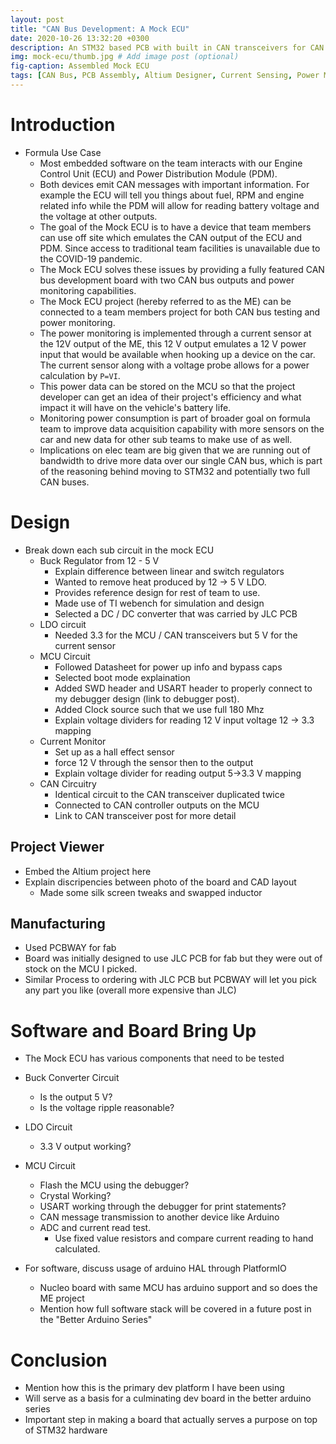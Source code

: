 ```yaml
---
layout: post
title: "CAN Bus Development: A Mock ECU"
date: 2020-10-26 13:32:20 +0300
description: An STM32 based PCB with built in CAN transceivers for CAN testing and development.
img: mock-ecu/thumb.jpg # Add image post (optional)
fig-caption: Assembled Mock ECU
tags: [CAN Bus, PCB Assembly, Altium Designer, Current Sensing, Power Monitoring]
---
```

<script src="https://viewer.altium.com/client/static/js/embed.js"></script>

# Introduction

- Formula Use Case
    - Most embedded software on the team interacts with our Engine Control Unit
      (ECU) and Power Distribution Module (PDM).
    - Both devices emit CAN messages with important information. For example the
      ECU will tell you things about fuel, RPM and engine related info while the
      PDM will allow for reading battery voltage and the voltage at other
      outputs.
    - The goal of the Mock ECU is to have a device that team members can use off
      site which emulates the CAN output of the ECU and PDM. Since access to
      traditional team facilities is unavailable due to the COVID-19 pandemic.
    - The Mock ECU solves these issues by providing a fully featured CAN bus
      development board with two CAN bus outputs and power monitoring
      capabilities.
    - The Mock ECU project (hereby referred to as the ME) can be connected to a
      team members project for both CAN bus testing and power monitoring.
    - The power monitoring is implemented through a current sensor at the 12V
      output of the ME, this 12 V output emulates a 12 V power input that would
      be available when hooking up a device on the car. The current sensor along
      with a voltage probe allows for a power calculation by `P=VI`.
    - This power data can be stored on the MCU so that the project developer can
      get an idea of their project's efficiency and what impact it will have on
      the vehicle's battery life.
    - Monitoring power consumption is part of broader goal on formula team to
      improve data acquisition capability with more sensors on the car and new
      data for other sub teams to make use of as well.
    - Implications on elec team are big given that we are running out of
      bandwidth to drive more data over our single CAN bus, which is part of the
      reasoning behind moving to STM32 and potentially two full CAN buses.

# Design

- Break down each sub circuit in the mock ECU
    - Buck Regulator from 12 - 5 V
        - Explain difference between linear and switch regulators
        - Wanted to remove heat produced by 12 -> 5 V LDO.
        - Provides reference design for rest of team to use.
        - Made use of TI webench for simulation and design
        - Selected a DC / DC converter that was carried by JLC PCB
    - LDO circuit
        - Needed 3.3 for the MCU / CAN transceivers but 5 V for the current sensor
    - MCU Circuit
        - Followed Datasheet for power up info and bypass caps
        - Selected boot mode explaination
        - Added SWD header and USART header to properly connect to my debugger design (link to debugger post).
        - Added Clock source such that we use full 180 Mhz
        - Explain voltage dividers for reading 12 V input voltage 12 -> 3.3 mapping
    - Current Monitor
        - Set up as a hall effect sensor
        - force 12 V through the sensor then to the output
        - Explain voltage divider for reading output 5->3.3 V mapping
    - CAN Circuitry
        - Identical circuit to the CAN transceiver duplicated twice
        - Connected to CAN controller outputs on the MCU
        - Link to CAN transceiver post for more detail

## Project Viewer

- Embed the Altium project here
- Explain discripencies between photo of the board and CAD layout
    - Made some silk screen tweaks and swapped inductor

## Manufacturing
- Used PCBWAY for fab
- Board was initially designed to use JLC PCB for fab but they were out of stock on the MCU I picked.
- Similar Process to ordering with JLC PCB but PCBWAY will let you pick any part you like (overall more expensive than JLC)

# Software and Board Bring Up
- The Mock ECU has various components that need to be tested

- Buck Converter Circuit
    - Is the output 5 V?
    - Is the voltage ripple reasonable?
- LDO Circuit
    - 3.3 V output working?
- MCU Circuit
    - Flash the MCU using the debugger?
    - Crystal Working?
    - USART working through the debugger for print statements?
    - CAN message transmission to another device like Arduino
    - ADC and current read test.
        - Use fixed value resistors and compare current reading to hand calculated.

- For software, discuss usage of arduino HAL through PlatformIO
    - Nucleo board with same MCU has arduino support and so does the ME project
    - Mention how full software stack will be covered in a future post in the "Better Arduino Series"

# Conclusion
- Mention how this is the primary dev platform I have been using
- Will serve as a basis for a culminating dev board in the better arduino series
- Important step in making a board that actually serves a purpose on top of STM32 hardware